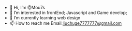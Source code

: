 - 👋 Hi, I’m @Mou7s
- 👀 I’m interested in frontEnd; Javascript and Game develop;
- 🌱 I’m currently learning web design
- 📫 How to reach me Email:liuchuge7777777@gmail.com

<!---
Mou7s/Mou7s is a ✨ special ✨ repository because its `README.md` (this file) appears on your GitHub profile.
You can click the Preview link to take a look at your changes.
--->

